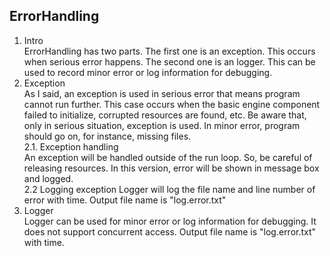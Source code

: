 ## ErrorHandling
1. Intro  
ErrorHandling has two parts. The first one is an exception. This occurs when serious error happens. The second one is an logger. This can be used to record minor error or log information for debugging.
2. Exception  
As I said, an exception is used in serious error that means program cannot run further. This case occurs when the basic engine component failed to initialize, corrupted resources are found, etc. Be aware that, only in serious situation, exception is used. In minor error, program should go on, for instance, missing files.  
2.1. Exception handling  
An exception will be handled outside of the run loop. So, be careful of releasing resources.  In this version, error will be shown in message box and logged.  
2.2 Logging exception
Logger will log the file name and line number of error with time. Output file name is "log.error.txt"
3. Logger  
Logger can be used for minor error or log information for debugging. It does not support concurrent access. Output file name is "log.error.txt" with time.
